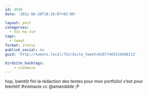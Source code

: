 ```yaml
---
id: 4540
date: '2011-06-20T18:28:07+02:00'

layout: post
categories:
  - Vis ma vie
tags:
  - tweet
format: status
publish_social: no
guid: 'http://tweets.local/?birdsite_tweet=82877403516506112'

birdsite_hashtags:
    - vismavie
---
```


hop, bientôt fini la rédaction des textes pour mon portfolio! c’est pour bientôt! #vismavie cc @amanddde ;P